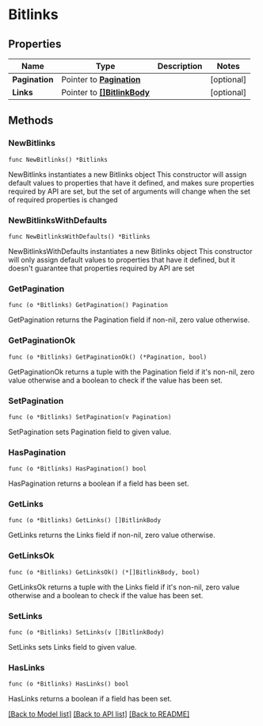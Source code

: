 # Bitlinks

## Properties

Name | Type | Description | Notes
------------ | ------------- | ------------- | -------------
**Pagination** | Pointer to [**Pagination**](Pagination.md) |  | [optional] 
**Links** | Pointer to [**[]BitlinkBody**](BitlinkBody.md) |  | [optional] 

## Methods

### NewBitlinks

`func NewBitlinks() *Bitlinks`

NewBitlinks instantiates a new Bitlinks object
This constructor will assign default values to properties that have it defined,
and makes sure properties required by API are set, but the set of arguments
will change when the set of required properties is changed

### NewBitlinksWithDefaults

`func NewBitlinksWithDefaults() *Bitlinks`

NewBitlinksWithDefaults instantiates a new Bitlinks object
This constructor will only assign default values to properties that have it defined,
but it doesn't guarantee that properties required by API are set

### GetPagination

`func (o *Bitlinks) GetPagination() Pagination`

GetPagination returns the Pagination field if non-nil, zero value otherwise.

### GetPaginationOk

`func (o *Bitlinks) GetPaginationOk() (*Pagination, bool)`

GetPaginationOk returns a tuple with the Pagination field if it's non-nil, zero value otherwise
and a boolean to check if the value has been set.

### SetPagination

`func (o *Bitlinks) SetPagination(v Pagination)`

SetPagination sets Pagination field to given value.

### HasPagination

`func (o *Bitlinks) HasPagination() bool`

HasPagination returns a boolean if a field has been set.

### GetLinks

`func (o *Bitlinks) GetLinks() []BitlinkBody`

GetLinks returns the Links field if non-nil, zero value otherwise.

### GetLinksOk

`func (o *Bitlinks) GetLinksOk() (*[]BitlinkBody, bool)`

GetLinksOk returns a tuple with the Links field if it's non-nil, zero value otherwise
and a boolean to check if the value has been set.

### SetLinks

`func (o *Bitlinks) SetLinks(v []BitlinkBody)`

SetLinks sets Links field to given value.

### HasLinks

`func (o *Bitlinks) HasLinks() bool`

HasLinks returns a boolean if a field has been set.


[[Back to Model list]](../README.md#documentation-for-models) [[Back to API list]](../README.md#documentation-for-api-endpoints) [[Back to README]](../README.md)


